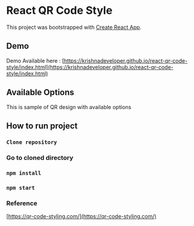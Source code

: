 # React QR Code Style

This project was bootstrapped with [Create React App](https://github.com/facebook/create-react-app).

## Demo 
Demo Available here : [https://krishnadeveloper.github.io/react-qr-code-style/index.html](https://krishnadeveloper.github.io/react-qr-code-style/index.html)

## Available Options

This is sample of QR design with available options

## How to run project
### `Clone repository`
### Go to cloned directory
### `npm install`
### `npm start`

### Reference

[https://qr-code-styling.com/](https://qr-code-styling.com/)
